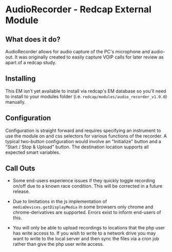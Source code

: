 # AudioRecorder - Redcap External Module

## What does it do?

AudioRecorder allows for audio capture of the PC's microphone and audio-out. It was originally created to easily capture VOIP calls for later review as apart of a redcap study.

## Installing

This EM isn't yet available to install via redcap's EM database so you'll need to install to your modules folder (i.e. `redcap/modules/audio_recorder_v1.0.0`) manually.

## Configuration

Configuration is straight forward and requires specifying an instrument to use the module on and css selectors for various functions of the recorder. A typical two-button configuration would involve an "Initialize" button and a "Start / Stop & Upload" button. The destination location supports all expected smart variables. 

## Call Outs

* Some end-users experience issues if they quickly toggle recording on/off due to a known race condition. This will be corrected in a future release. 

* Due to limitations in the js implementation of `mediaDevices.getDisplayMedia` in some browsers only chrome and chrome-derivatives are supported. Errors exist to inform end-users of this.

* You will only be able to upload recordings to locations that the php user has write access to. If you wish to write to a network drive you may want to write to the local server and then sync the files via a cron job rather than give the php user write access.
